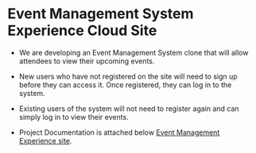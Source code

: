 # Event Management System Experience Cloud Site

- We are developing an Event Management System clone that will allow attendees to view their upcoming events.

- New users who have not registered on the site will need to sign up before they can access it. Once registered, they can log in to the system.

- Existing users of the system will not need to register again and can simply log in to view their events.

- Project Documentation is attached below
[Event Management Experience site](https://docs.google.com/document/d/142fMexmjDLiF0nBzwGtLEAvkfQTWuXezkRE8LyFn44s/edit?usp=share_link).


